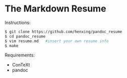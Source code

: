 The Markdown Resume
===================

Instructions:

```bash
$ git clone https://github.com/henxing/pandoc_resume
$ cd pandoc_resume
$ vim resume.md   #insert your own resume info
$ make
```

Requirements:

 * ConTeXt
 * pandoc

